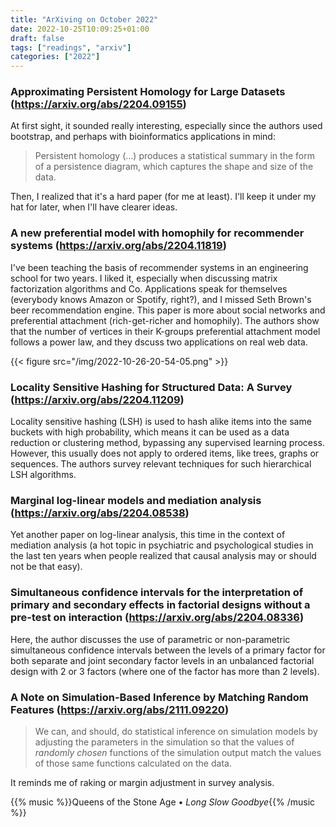 ```yaml
---
title: "ArXiving on October 2022"
date: 2022-10-25T10:09:25+01:00
draft: false
tags: ["readings", "arxiv"]
categories: ["2022"]
---
```


### Approximating Persistent Homology for Large Datasets (https://arxiv.org/abs/2204.09155)

At first sight, it sounded really interesting, especially since the authors used bootstrap, and perhaps with bioinformatics applications in mind:

> Persistent homology (...) produces a statistical summary in the form of a persistence diagram, which captures the shape and size of the data.

Then, I realized that it's a hard paper (for me at least). I'll keep it under my hat for later, when I'll have clearer ideas.

### A new preferential model with homophily for recommender systems (https://arxiv.org/abs/2204.11819)

I've been teaching the basis of recommender systems in an engineering school for two years. I liked it, especially when discussing matrix factorization algorithms and Co. Applications speak for themselves (everybody knows Amazon or Spotify, right?), and I missed Seth Brown's beer recommendation engine. This paper is  more about social networks and preferential attachment (rich-get-richer and homophily). The authors show that the number of vertices in their K-groups preferential attachment model follows a power law, and they dscuss two applications on real web data.

{{< figure src="/img/2022-10-26-20-54-05.png" >}}

### Locality Sensitive Hashing for Structured Data: A Survey (https://arxiv.org/abs/2204.11209)

Locality sensitive hashing (LSH) is used to hash alike items into the same buckets with high probability, which means it can be used as a data reduction or clustering method, bypassing any supervised learning process. However, this usually does not apply to ordered items, like trees, graphs or sequences. The authors survey relevant techniques for such hierarchical LSH algorithms.

### Marginal log-linear models and mediation analysis (https://arxiv.org/abs/2204.08538)

Yet another paper on log-linear analysis, this time in the context of mediation analysis (a hot topic in psychiatric and psychological studies in the last ten years when people realized that causal analysis may or should not be that easy).

### Simultaneous confidence intervals for the interpretation of primary and secondary effects in factorial designs without a pre-test on interaction (https://arxiv.org/abs/2204.08336)

Here, the author discusses the use of parametric or non-parametric simultaneous confidence intervals between the levels of a primary factor for both separate and joint secondary factor levels in an unbalanced factorial design with 2 or 3 factors (where one of the factor has more than 2 levels).

### A Note on Simulation-Based Inference by Matching Random Features (https://arxiv.org/abs/2111.09220)

> We can, and should, do statistical inference on simulation models by adjusting the parameters in the simulation so that the values of _randomly chosen_ functions of the simulation output match the values of those same functions calculated on the data.

It reminds me of raking or margin adjustment in survey analysis.

{{% music %}}Queens of the Stone Age • _Long Slow Goodbye_{{% /music %}}

